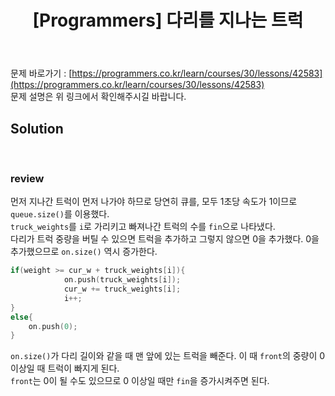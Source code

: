 ﻿---
toc: true
title:  "[Programmers] 다리를 지나는 트럭"
last_modified_at:   2020-07-26
excerpt: "스택/큐"
categories: PS2020
image: "/images/p16.png"
sitemap :
  changefreq : weekly
  priority : 1.0
---
문제 바로가기 : [https://programmers.co.kr/learn/courses/30/lessons/42583](https://programmers.co.kr/learn/courses/30/lessons/42583)<br>
문제 설명은 위 링크에서 확인해주시길 바랍니다.<br>

## Solution
<script src="https://gist.github.com/yooniversal/696c4f92c100857de4c531f1a8c44ec4.js"></script>
<br>

### review

먼저 지나간 트럭이 먼저 나가야 하므로 당연히 큐를, 모두 1초당 속도가 1이므로 `queue.size()`를 이용했다.<br>
`truck_weights`를 `i`로 가리키고 빠져나간 트럭의 수를 `fin`으로 나타냈다.<br>
다리가 트럭 중량을 버틸 수 있으면 트럭을 추가하고 그렇지 않으면 0을 추가했다. 0을 추가했으므로 `on.size()` 역시 증가한다.<br>
```cpp
if(weight >= cur_w + truck_weights[i]){
            on.push(truck_weights[i]);
            cur_w += truck_weights[i];
            i++;
}
else{
    on.push(0);
}
```
`on.size()`가 다리 길이와 같을 때 맨 앞에 있는 트럭을 빼준다. 이 때 `front`의 중량이 0 이상일 때 트럭이 빠지게 된다.<br>
`front`는 0이 될 수도 있으므로 0 이상일 때만 `fin`을 증가시켜주면 된다.<br>

<script src="https://utteranc.es/client.js"
        repo="yooniversal/blog-comments"
        issue-term="pathname"
        theme="github-light"
        crossorigin="anonymous"
        async>
</script>
